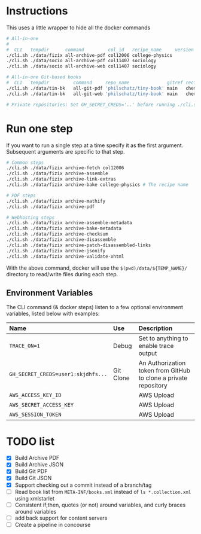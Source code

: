 # Instructions

This uses a little wrapper to hide all the docker commands

```sh
# All-in-one
#
#  CLI   tempdir      command         col_id   recipe_name     version   server
./cli.sh ./data/fizix all-archive-pdf col12006 college-physics
./cli.sh ./data/socio all-archive-pdf col11407 sociology
./cli.sh ./data/socio all-archive-web col11407 sociology

# All-in-one Git-based books
#  CLI   tempdir         command     repo_name              gitref recipe      book_slug
./cli.sh ./data/tin-bk   all-git-pdf 'philschatz/tiny-book' main   chemistry   book-slug1
./cli.sh ./data/tin-bk   all-git-web 'philschatz/tiny-book' main   chemistry   book-slug1

# Private repositories: Set GH_SECRET_CREDS='..' before running ./cli.sh
```

# Run one step

If you want to run a single step at a time specify it as the first argument. Subsequent arguments are specific to that step.


```sh
# Common steps
./cli.sh ./data/fizix archive-fetch col12006
./cli.sh ./data/fizix archive-assemble
./cli.sh ./data/fizix archive-link-extras
./cli.sh ./data/fizix archive-bake college-physics # The recipe name

# PDF steps
./cli.sh ./data/fizix archive-mathify
./cli.sh ./data/fizix archive-pdf

# Webhosting steps
./cli.sh ./data/fizix archive-assemble-metadata
./cli.sh ./data/fizix archive-bake-metadata
./cli.sh ./data/fizix archive-checksum
./cli.sh ./data/fizix archive-disassemble
./cli.sh ./data/fizix archive-patch-disassembled-links
./cli.sh ./data/fizix archive-jsonify
./cli.sh ./data/fizix archive-validate-xhtml
```

With the above command, docker will use the `$(pwd)/data/${TEMP_NAME}/` directory to read/write files during each step.

## Environment Variables

The CLI command (& docker steps) listen to a few optional environment variables, listed below with examples:

| Name | Use | Description |
| :--- | :-- | :---------- |
| `TRACE_ON=1` | Debug | Set to anything to enable trace output
| `GH_SECRET_CREDS=user1:skjdhfs...` | Git Clone | An Authorization token from GitHub to clone a private repository
| `AWS_ACCESS_KEY_ID` | | AWS Upload | See `aws-access` for more
| `AWS_SECRET_ACCESS_KEY` | | AWS Upload | See `aws-access` for more
| `AWS_SESSION_TOKEN` | | AWS Upload | See `aws-access` for more


# TODO list

- [x] Build Archive PDF
- [x] Build Archive JSON
- [x] Build Git PDF
- [x] Build Git JSON
- [x] Support checking out a commit instead of a branch/tag
- [ ] Read book list from `META-INF/books.xml` instead of `ls *.collection.xml` using xmlstarlet
- [ ] Consistent if;then, quotes (or not) around variables, and curly braces around variables
- [ ] add back support for content servers
- [ ] Create a pipeline in concourse